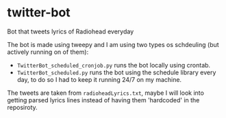 # twitter-bot
Bot that tweets lyrics of Radiohead everyday


The bot is made using tweepy and I am using two types os schdeuling (but actively running on of them):
- `TwitterBot_scheduled_cronjob.py` runs the bot locally using crontab.
- `TwitterBot_scheduled.py` runs the bot using the schedule library every day, to do so I had to keep it running 24/7 on my machine.

The tweets are taken from `radioheadLyrics.txt`, maybe I will look into getting parsed lyrics lines instead of having them 'hardcoded' in the reposiroty.
